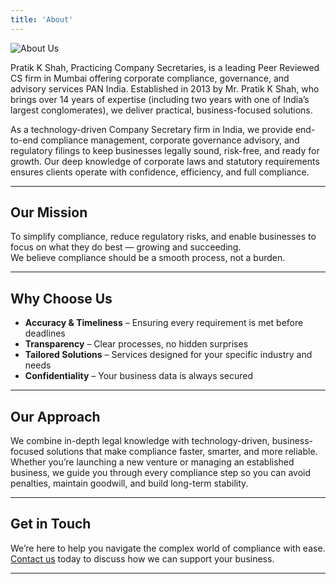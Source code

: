 ```yaml
---
title: 'About'
---
```


![About Us](/images/logo/logo.svg)

Pratik K Shah, Practicing Company Secretaries, is a leading Peer Reviewed CS firm in Mumbai offering corporate compliance, governance, and advisory services PAN India. Established in 2013 by Mr. Pratik K Shah, who brings over 14 years of expertise (including two years with one of India’s largest conglomerates), we deliver practical, business-focused solutions.

As a technology-driven Company Secretary firm in India, we provide end-to-end compliance management, corporate governance advisory, and regulatory filings to keep businesses legally sound, risk-free, and ready for growth. Our deep knowledge of corporate laws and statutory requirements ensures clients operate with confidence, efficiency, and full compliance.

---
## Our Mission
To simplify compliance, reduce regulatory risks, and enable businesses to focus on what they do best — growing and succeeding.  
We believe compliance should be a smooth process, not a burden.

---

## Why Choose Us
- **Accuracy & Timeliness** – Ensuring every requirement is met before deadlines  
- **Transparency** – Clear processes, no hidden surprises  
- **Tailored Solutions** – Services designed for your specific industry and needs  
- **Confidentiality** – Your business data is always secured 

---

## Our Approach
We combine in-depth legal knowledge with technology-driven, business-focused solutions that make compliance faster, smarter, and more reliable.  
Whether you’re launching a new venture or managing an established business, we guide you through every compliance step so you can avoid penalties, maintain goodwill, and build long-term stability.

---

## Get in Touch
We’re here to help you navigate the complex world of compliance with ease.  
[Contact us](/contact) today to discuss how we can support your business.

---